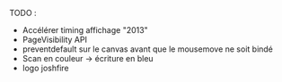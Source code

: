 TODO :
- Accélérer timing affichage "2013"
- PageVisibility API
- preventdefault sur le canvas avant que le mousemove ne soit bindé
- Scan en couleur -> écriture en bleu
- logo joshfire